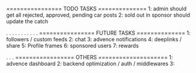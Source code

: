 ================ TODO TASKS ==============
1: admin should get all rejected, approved, pending car posts
2: sold out in sponsor should update the catch

.
.
.
.
.
.
.
.
.
.
.
================ FUTURE TASKS ==============
1: followers / custom feeds
2: chat
3: advence notifications
4: deeplinks / share
5: Profile frames
6: sponsored users
7: rewards

.
.
.
================= OTHERS ====================
1: advence dashboard
2: backend optimization / auth / middlewares
3:
